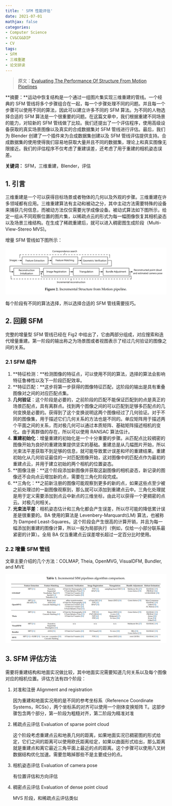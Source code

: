 ```yaml
---
title: ' SFM 性能评估'
date: 2021-07-01
mathjax: false
categories:
- Computer Science
- CV&CG&DIP
- CV
tags:
- SFM
- 三维重建
- 论文研读
---
```


> 原文：[Evaluating The Performance Of Structure From Motion Pipelines](https://www.mdpi.com/2313-433X/4/8/98)

**摘要：**运动中恢复结构是一个通过一组图片集实现三维重建的管线。一个经典的 SFM 管线将多个步骤组合在一起，每一个步骤处理不同的问题。并且每一个步骤可以使用不同的算法，因此可以建立许多不同的 SFM 算法。为不同的人物选择合适的 SFM 算法是一个很重要的问题。在这篇文章中，我们根据重建不同场景的能力，对较新的 SFM 管线做了比较。我们还提出了一个评估程序，使用高级设备获取的真实场景图像以及真实的合成数据集对 SFM 管线进行评估。最后，我们为 Blender 创建了一个插件来为合成数据集创建以及 SFM 管线评估提供支持。合成数据集的使用使得我们容易地获取大量并且不同的数据集，理论上和真实图像无限接近。我们的评估程序不仅考虑了重建误差，还考虑了用于重建的相机姿态误差。

**关键词：** SFM，三维重建，Blender，评估

<!-- more -->

## 1. 引言

三维重建是一个可以获得目标场景或者物体的几何以及外观的步骤。三维重建在许多领域都有应用。三维重建算法有主动和被动之分，其中主动方法需要特殊的设备来捕获几何信息，而被动方法仅仅需要光学成像设备。被动式算法如下图所示，给定一组从不同观察位置的图片集，以稀疏点云的形式为每一幅图像恢复其相机姿态以及场景三维结构。在生成了稀疏重建后，就可以进入稠密图生成阶段（Multi-View-Stereo MVS)。

增量 SFM 管线如下图所示：

![image-20210630190215822](/assets/ArticleImg/2021/EvaluatingSFM.assets/image-20210630190215822.png)

每个阶段有不同的算法选择，所以选择合适的 SFM 管线需要技巧。

## 2. 回顾 SFM

完整的增量型 SFM 管线已经在 Fig2 中给出了，它由两部分组成，对应搜索和迭代增量重建。第一阶段的输出称之为场景图或者视图表示了经过几何验证的图像之间的关系。

### 2.1 SFM 组件

1. **特征检测：**检测图像的特征点，可以使用不同的算法，选择的算法会影响特征鲁棒性以及下一阶段匹配效率。
2. **特征匹配：**这步将第一步获得的图像特征匹配，这阶段的输出是具有重叠图像对之间的对应匹配点集。
3. **几何验证**：这个阶段是必要的，之前阶段的匹配不能保证匹配到的点是真正的场景匹配点，具有离群点。找到两个图像之间的可以匹配到足够多匹配点的几何变换是必要的。获得到了这个变换说明这两个图像经过了几何验证。对于不同的图像集，用于描述它们几何关系的方法也是不同的。单应矩阵用于描述两个平面之间的关系，而对极几何可以通过本质矩阵、基础矩阵描述相机的变化。由于离群值的存在，所以可以使用 RANSAC 算法估计。
4. **重建初始化**：增量重建的初始化是一个十分重要的步骤。从匹配点比较稠密的图像开始为良好的重建效果提供坚实的基础。重建总是从几幅图片开始，所以光束法平差获取不到足够的信息，就可能导致累计误差和坏的重建结果。重建初始化从几何验证最佳的一对匹配图像开始，这对图像中的匹配点作为最初的重建点云，并用于建立初始的两个相机的位置姿态。
5. **图像注册：**这个阶段添加新图像并获取这副图像的相机姿态，新记录的图像还不会向点云增加新的点，需要在三角化阶段完成。
6. **三角化：**之前新注册的图像可能观察到更多的新的点，如果这些点至少被之前处理过的一副图像观察到，那么就可以添加到重建点云中。三角化处理就是用于定义需要添加到点云中新点的三维坐标，由此可以获得一个更稠密的点云。对极几何相关。
7. **光束法平差**：相机姿态估计和三角化都会产生误差，所以尽可能的降低累计误差是很重要的。BA 使用的算法是 Levenbery-Marquardt(LM) 算法，也被称为 Damped Least-Squares。这个阶段会产生很高的计算开销，并且为每一幅添加到重建的图像计算，所以一般为局部执行（例如，仅给一小部分联系最紧密的计算）。全局 BA 仅当重建点云误差增长超过一定百分比时使用。

### 2.2 增量 SFM 管线

文章主要介绍的几个方法：COLMAP, Theia, OpenMVG, VisualDFM, Bundler, and MVE

![image-20210630205406445](/assets/ArticleImg/2021/EvaluatingSFM.assets/image-20210630205406445.png)



## 3. SFM 评估方法

需要将重建结构和地面实况做比较，其中地面实况需要知道几何关系以及每个图像对应的相机位置。评估方法有四个阶段：

1. 对准和注册 Alignment and registration

    因为重建和地面实况用的是不同的参考坐标系（Reference Coordinate Systems，RCSs），两个坐标系的对齐可以使用一个刚体变换矩阵 T。这部步骤包含两个部分，第一阶段为粗糙对齐，第二阶段为精准对准

2. 稀疏点云评估 Evaluation of sparse point cloud

    这个阶段考虑重建点云和地表几何的距离，如果地面实况已稠密图的形式给定，它们之间的距离可以使用欧氏距离给定，如果以曲面形式给出，那么距离就是重建点和离它最近三角平面上最近的点的距离。这个步骤可以使用八叉树数据结构优化加速。需要忽略掉那些不是主要成分的点。

3. 相机姿态评估 Evaluation of camera pose

    有位置评估和方向评估

4. 稠密点云评估 Evaluation of dense point cloud

    MVS 阶段，和稀疏点云评估类似









